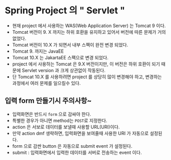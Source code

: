 # Spring Project 의 " Servlet "
- 현재 project 에서 사용하는 WAS(Web Application Server) 는 Tomcat 9 이다.
- Tomcat 버전이 9. X 까지는 하위 호환을 유지하고 있어서 버전에 따른 문제가 거의 없었다.
- Tomcat 버전이 10.X 가 되면서 내부 스팩이 완전 변경 되었다.
- Tomcat 9. 까지는 JavaEE
- Tomcat 10.X 는 JakartaEE 스팩으로 변경 되었다.
- project 에서 사용하는 Tomcat 은 9.X 버전이지만, 이 버전은 하위 호환이 되기 때문에 Servlet version 과 크게 상관없이 작동된다.
- 단 Tomcat 10.X 를 사용하려면 project 를 상당히 많이 변경해야 하고, 변경하는 과정에서 여러 문제를 일으킬수 있다.


## 입력 form 만들기시 주의사항~
- 입력화면은 반드시 `form` 으로 감싸야 한다.
- 특별한 경우가 아니면 method는 `POST`로 지정한다.
- action 은 서보로 데이터를 보낼때 사용할 URL(URI)이다.
- 만약 action dmf 생략하면, 입력화면을 보여줄때 사용한 URI 가 자동으로 설정된다.
- form 으로 감싼 button 은 자동으로 submit event 가 설정된다.
- submit : 입력화면에서 입력한 데이터를 서버로 전송하는 event 이다.